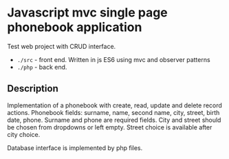 # Javascript mvc single page phonebook application

Test web project with CRUD interface.

- `./src` - front end. Written in js ES6 using mvc and observer patterns
- `./php` - back end.

## Description

Implementation of a phonebook with create, read, update and delete record actions.
Phonebook fields: surname, name, second name, city, street, birth date, phone.
Surname and phone are required fields. City and street should be chosen from dropdowns or left empty. Street choice is available after city choice.

Database interface is implemented by php files.
